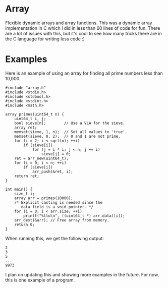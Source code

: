 # Array

Flexible dynamic arrays and array functions.
This was a dynamic array implementation in C which I did in less than 60 lines of code for fun.
There are a lot of issues with this, but it's cool to see how many tricks there are in the C
language for writing less code :)

# Examples

Here is an example of using an array for finding all prime numbers less than 10,000.

```
#include "array.h"
#include <stdio.h>
#include <stdbool.h>
#include <stdint.h>
#include <math.h>

array primes(uint64_t n) {
    uint64_t i, j;
    bool sieve[n];        // Use a VLA for the sieve.
    array ret;
    memset(sieve, 1, n);  // Set all values to 'true'.
    memset(sieve, 0, 2);  // 0 and 1 are not prime.
    for (i = 2; i < sqrt(n); ++i)
        if (sieve[i])
            for (j = i * i; j < n; j += i)
                sieve[j] = 0;
    ret = arr_new(uint64_t);
    for (i = 0; i < n; ++i)
        if (sieve[i])
            arr_push(&ret, i);
    return ret;
}

int main() {
    size_t i;
    array arr = primes(10000);
    /* Explicit casting is needed since the
       data field is a void pointer. */
    for (i = 0; i < arr.size; ++i)
        printf("%llu\n", ((uint64_t *) arr.data)[i]);
    arr_dest(&arr); // Free array from memory.
    return 0;
}
```
When running this, we get the following output:
```
2
3
5
...
9973
```
I plan on updating this and showing more examples in the future. For now, this is one example of a program.
